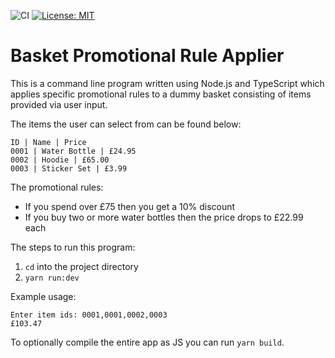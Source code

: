 ![CI](https://github.com/KyranRana/basket-promotional-rules-applier-node-typescript/workflows/CI/badge.svg)
[![License: MIT](https://img.shields.io/badge/License-MIT-yellow.svg)](https://opensource.org/licenses/MIT)

# Basket Promotional Rule Applier

This is a command line program written using Node.js and TypeScript which applies specific promotional rules to a dummy basket consisting of items provided via user input. 

The items the user can select from can be found below:

```
ID | Name | Price
0001 | Water Bottle | £24.95
0002 | Hoodie | £65.00
0003 | Sticker Set | £3.99
```

The promotional rules:
- If you spend over £75 then you get a 10% discount
- If you buy two or more water bottles then the price drops to £22.99 each

The steps to run this program:
1. `cd` into the project directory
1. `yarn run:dev`

Example usage:

```
Enter item ids: 0001,0001,0002,0003
£103.47
```

To optionally compile the entire app as JS you can run `yarn build`.
